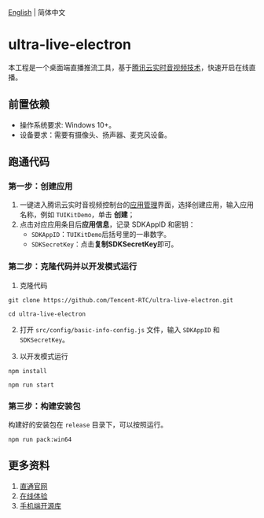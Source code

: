 [English](README.md) | 简体中文

# ultra-live-electron

本工程是一个桌面端直播推流工具，基于[腾讯云实时音视频技术](https://cloud.tencent.com/document/product/647)，快速开启在线直播。

## 前置依赖

- 操作系统要求: Windows 10+。
- 设备要求：需要有摄像头、扬声器、麦克风设备。

## 跑通代码

### 第一步：创建应用

1. 一键进入腾讯云实时音视频控制台的[应用管理](https://console.trtc.io/app)界面，选择创建应用，输入应用名称，例如 `TUIKitDemo`，单击 **创建**；
2. 点击对应应用条目后**应用信息**，记录 SDKAppID 和密钥：
   - `SDKAppID`：`TUIKitDemo`后括号里的一串数字。
   - `SDKSecretKey`：点击**复制SDKSecretKey**即可。

### 第二步：克隆代码并以开发模式运行
1. 克隆代码
```
git clone https://github.com/Tencent-RTC/ultra-live-electron.git

cd ultra-live-electron
```
2. 打开 `src/config/basic-info-config.js` 文件，输入 `SDKAppID` 和 `SDKSecretKey`。

3. 以开发模式运行
```
npm install

npm run start
```

### 第三步：构建安装包
构建好的安装包在 `release` 目录下，可以按照运行。
```
npm run pack:win64
```

## 更多资料
1. [直通官网](https://cloud.tencent.com/document/product/647/105438)
2. [在线体验](https://cloud.tencent.com/document/product/647/17021)
3. [手机端开源库](https://github.com/Tencent-RTC/TUILiveKit)